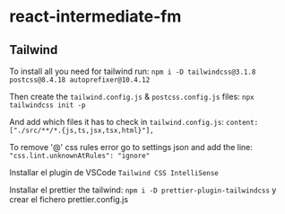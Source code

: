 # react-intermediate-fm

## Tailwind

To install all you need for tailwind run:
`npm i -D tailwindcss@3.1.8 postcss@8.4.18 autoprefixer@10.4.12`

Then create the `tailwind.config.js` & `postcss.config.js` files:
`npx tailwindcss init -p`

And add which files it has to check in `tailwind.config.js`:
`content: ["./src/**/*.{js,ts,jsx,tsx,html}"],`

To remove '@' css rules error go to settings json and add the line:
`"css.lint.unknownAtRules": "ignore"`

Installar el plugin de VSCode `Tailwind CSS IntelliSense`

Installar el prettier the tailwind:
`npm i -D prettier-plugin-tailwindcss` y crear el fichero prettier.config.js
